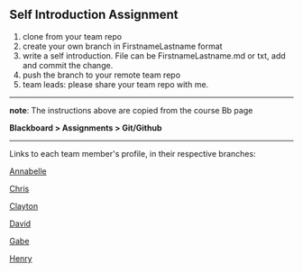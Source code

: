 ## Self Introduction Assignment
1. clone from your team repo
1. create your own branch in FirstnameLastname format
1. write a self introduction. File can be FirstnameLastname.md or txt, add and commit the change.
1. push the branch to your remote team repo
1. team leads: please share your team repo with me.  

---
**note**: The instructions above are copied from the course Bb page

**Blackboard \> Assignments \> Git/Github**

---
Links to each team member's profile, in their respective branches:

[Annabelle]()

[Chris]()

[Clayton](https://github.com/EspressoPlus/self-intro/blob/ClaytonKingdon/ClaytonKingdon.md)

[David]()

[Gabe]()

[Henry]()


